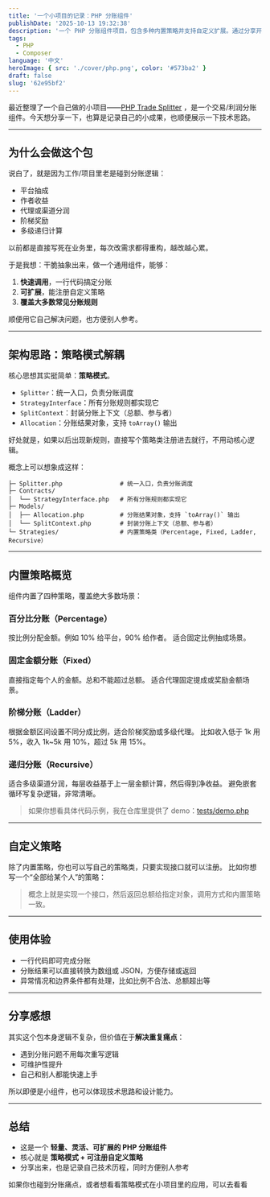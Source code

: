 ```yaml
---
title: '一个小项目的记录：PHP 分账组件'
publishDate: '2025-10-13 19:32:38'
description: '一个 PHP 分账组件项目，包含多种内置策略并支持自定义扩展。通过分享开发动机、架构设计和使用示例，为开发者提供实用参考和思路启发'
tags:
  - PHP
  - Composer
language: '中文'
heroImage: { src: './cover/php.png', color: '#573ba2' }
draft: false
slug: '62e95bf2'
---
```


最近整理了一个自己做的小项目——[PHP Trade Splitter](https://github.com/zxc7563598/php-trade-splitter) ，是一个交易/利润分账组件。今天想分享一下，也算是记录自己的小成果，也顺便展示一下技术思路。

---

## 为什么会做这个包

说白了，就是因为工作/项目里老是碰到分账逻辑：

- 平台抽成
- 作者收益
- 代理或渠道分润
- 阶梯奖励
- 多级递归计算

以前都是直接写死在业务里，每次改需求都得重构，越改越心累。

于是我想：干脆抽象出来，做一个通用组件，能够：

1. **快速调用**，一行代码搞定分账
2. **可扩展**，能注册自定义策略
3. **覆盖大多数常见分账规则**

顺便用它自己解决问题，也方便别人参考。

---

## 架构思路：策略模式解耦

核心思想其实挺简单：**策略模式**。

- ​`Splitter`：统一入口，负责分账调度
- ​`StrategyInterface`：所有分账规则都实现它
- ​`SplitContext`：封装分账上下文（总额、参与者）
- ​`Allocation`：分账结果对象，支持 `toArray()` 输出

好处就是，如果以后出现新规则，直接写个策略类注册进去就行，不用动核心逻辑。

概念上可以想象成这样：

```
├─ Splitter.php                # 统一入口，负责分账调度
├─ Contracts/
│  └── StrategyInterface.php   # 所有分账规则都实现它
├─ Models/
│  ├── Allocation.php          # 分账结果对象，支持 `toArray()` 输出
│  └── SplitContext.php        # 封装分账上下文（总额、参与者）
└─ Strategies/                 # 内置策略类（Percentage, Fixed, Ladder, Recursive）
```

---

## 内置策略概览

组件内置了四种策略，覆盖绝大多数场景：

### 百分比分账（Percentage）

按比例分配金额。例如 10% 给平台，90% 给作者。
适合固定比例抽成场景。

### 固定金额分账（Fixed）

直接指定每个人的金额。总和不能超过总额。
适合代理固定提成或奖励金额场景。

### 阶梯分账（Ladder）

根据金额区间设置不同分成比例，适合阶梯奖励或多级代理。
比如收入低于 1k 用 5%，收入 1k\~5k 用 10%，超过 5k 用 15%。

### 递归分账（Recursive）

适合多级渠道分润，每层收益基于上一层金额计算，然后得到净收益。
避免嵌套循环写复杂逻辑，非常清晰。

> 如果你想看具体代码示例，我在仓库里提供了 demo：[tests/demo.php](https://github.com/zxc7563598/php-trade-splitter/blob/main/tests/demo.php)

---

## 自定义策略

除了内置策略，你也可以写自己的策略类，只要实现接口就可以注册。
比如你想写一个“全部给某个人”的策略：

> 概念上就是实现一个接口，然后返回总额给指定对象，调用方式和内置策略一致。

---

## 使用体验

- 一行代码即可完成分账
- 分账结果可以直接转换为数组或 JSON，方便存储或返回
- 异常情况和边界条件都有处理，比如比例不合法、总额超出等

---

## 分享感想

其实这个包本身逻辑不复杂，但价值在于**解决重复痛点**：

- 遇到分账问题不用每次重写逻辑
- 可维护性提升
- 自己和别人都能快速上手

所以即便是小组件，也可以体现技术思路和设计能力。

---

## 总结

- 这是一个 **轻量、灵活、可扩展的 PHP 分账组件**
- 核心就是 **策略模式 + 可注册自定义策略**
- 分享出来，也是记录自己技术历程，同时方便别人参考

如果你也碰到分账痛点，或者想看看策略模式在小项目里的应用，可以去看看
